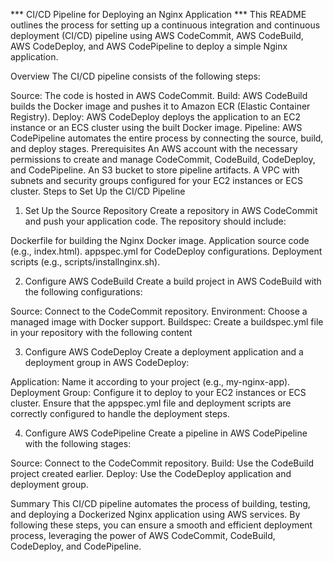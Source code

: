 *** CI/CD Pipeline for Deploying an Nginx Application ***
This README outlines the process for setting up a continuous integration and continuous deployment (CI/CD) pipeline using AWS CodeCommit, AWS CodeBuild, AWS CodeDeploy, and AWS CodePipeline to deploy a simple Nginx application.

Overview
The CI/CD pipeline consists of the following steps:

Source: The code is hosted in AWS CodeCommit.
Build: AWS CodeBuild builds the Docker image and pushes it to Amazon ECR (Elastic Container Registry).
Deploy: AWS CodeDeploy deploys the application to an EC2 instance or an ECS cluster using the built Docker image.
Pipeline: AWS CodePipeline automates the entire process by connecting the source, build, and deploy stages.
Prerequisites
An AWS account with the necessary permissions to create and manage CodeCommit, CodeBuild, CodeDeploy, and CodePipeline.
An S3 bucket to store pipeline artifacts.
A VPC with subnets and security groups configured for your EC2 instances or ECS cluster.
Steps to Set Up the CI/CD Pipeline
1. Set Up the Source Repository
Create a repository in AWS CodeCommit and push your application code. The repository should include:

Dockerfile for building the Nginx Docker image.
Application source code (e.g., index.html).
appspec.yml for CodeDeploy configurations.
Deployment scripts (e.g., scripts/installnginx.sh).

2. Configure AWS CodeBuild
Create a build project in AWS CodeBuild with the following configurations:

Source: Connect to the CodeCommit repository.
Environment: Choose a managed image with Docker support.
Buildspec: Create a buildspec.yml file in your repository with the following content

3. Configure AWS CodeDeploy
Create a deployment application and a deployment group in AWS CodeDeploy:

Application: Name it according to your project (e.g., my-nginx-app).
Deployment Group: Configure it to deploy to your EC2 instances or ECS cluster.
Ensure that the appspec.yml file and deployment scripts are correctly configured to handle the deployment steps.

4. Configure AWS CodePipeline
Create a pipeline in AWS CodePipeline with the following stages:

Source: Connect to the CodeCommit repository.
Build: Use the CodeBuild project created earlier.
Deploy: Use the CodeDeploy application and deployment group.

Summary
This CI/CD pipeline automates the process of building, testing, and deploying a Dockerized Nginx application using AWS services. By following these steps, you can ensure a smooth and efficient deployment process, leveraging the power of AWS CodeCommit, CodeBuild, CodeDeploy, and CodePipeline.
